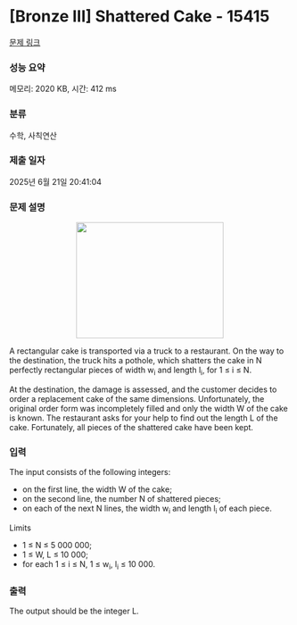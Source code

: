 # [Bronze III] Shattered Cake - 15415 

[문제 링크](https://www.acmicpc.net/problem/15415) 

### 성능 요약

메모리: 2020 KB, 시간: 412 ms

### 분류

수학, 사칙연산

### 제출 일자

2025년 6월 21일 20:41:04

### 문제 설명

<p style="text-align:center"><img alt="" src="" style="height:208px; width:264px"></p>

<p>A rectangular cake is transported via a truck to a restaurant. On the way to the destination, the truck hits a pothole, which shatters the cake in N perfectly rectangular pieces of width w<sub>i</sub> and length l<sub>i</sub>, for 1 ≤ i ≤ N.</p>

<p>At the destination, the damage is assessed, and the customer decides to order a replacement cake of the same dimensions. Unfortunately, the original order form was incompletely filled and only the width W of the cake is known. The restaurant asks for your help to find out the length L of the cake. Fortunately, all pieces of the shattered cake have been kept.</p>

### 입력 

 <p>The input consists of the following integers:</p>

<ul>
	<li>on the first line, the width W of the cake;</li>
	<li>on the second line, the number N of shattered pieces;</li>
	<li>on each of the next N lines, the width w<sub>i</sub> and length l<sub>i</sub> of each piece.</li>
</ul>

<p>Limits</p>

<ul>
	<li>1 ≤ N ≤ 5 000 000;</li>
	<li>1 ≤ W, L ≤ 10 000;</li>
	<li>for each 1 ≤ i ≤ N, 1 ≤ w<sub>i</sub>, l<sub>i</sub> ≤ 10 000.</li>
</ul>

### 출력 

 <p>The output should be the integer L.</p>

